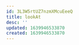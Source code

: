 ```yaml
---
id: 3L3W5rtUZ7nzmXMcuEeeQ
title: lookAt
desc: ''
updated: 1639946533870
created: 1639946533870
---
```



